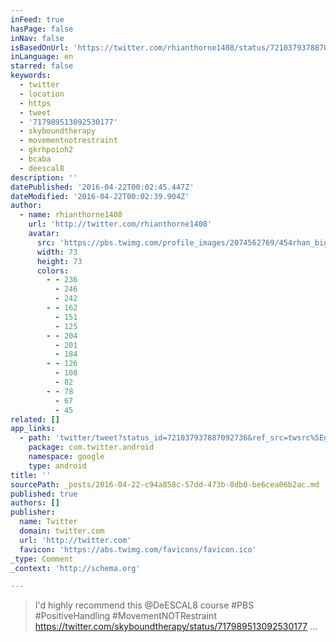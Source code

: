```yaml
---
inFeed: true
hasPage: false
inNav: false
isBasedOnUrl: 'https://twitter.com/rhianthorne1408/status/721037937887092736'
inLanguage: en
starred: false
keywords:
  - twitter
  - location
  - https
  - tweet
  - '717989513092530177'
  - skyboundtherapy
  - movementnotrestraint
  - gkrhpoioh2
  - bcaba
  - deescal8
description: ''
datePublished: '2016-04-22T00:02:45.447Z'
dateModified: '2016-04-22T00:02:39.904Z'
author:
  - name: rhianthorne1408
    url: 'http://twitter.com/rhianthorne1408'
    avatar:
      src: 'https://pbs.twimg.com/profile_images/2074562769/454rhan_bigger.jpg'
      width: 73
      height: 73
      colors:
        - - 236
          - 246
          - 242
        - - 162
          - 151
          - 125
        - - 204
          - 201
          - 184
        - - 126
          - 108
          - 82
        - - 78
          - 67
          - 45
related: []
app_links:
  - path: 'twitter/tweet?status_id=721037937887092736&ref_src=twsrc%5Egoogle%7Ctwcamp%5Eandroidseo%7Ctwgr%5Estatus%7Ctwterm%5E721037937887092736'
    package: com.twitter.android
    namespace: google
    type: android
title: ''
sourcePath: _posts/2016-04-22-c94a858c-57dd-473b-8db0-be6cea06b2ac.md
published: true
authors: []
publisher:
  name: Twitter
  domain: twitter.com
  url: 'http://twitter.com'
  favicon: 'https://abs.twimg.com/favicons/favicon.ico'
_type: Comment
_context: 'http://schema.org'

---
```

> I'd highly recommend this @DeESCAL8 course \#PBS \#PositiveHandling \#MovementNOTRestraint https://twitter.com/skyboundtherapy/status/717989513092530177 ...